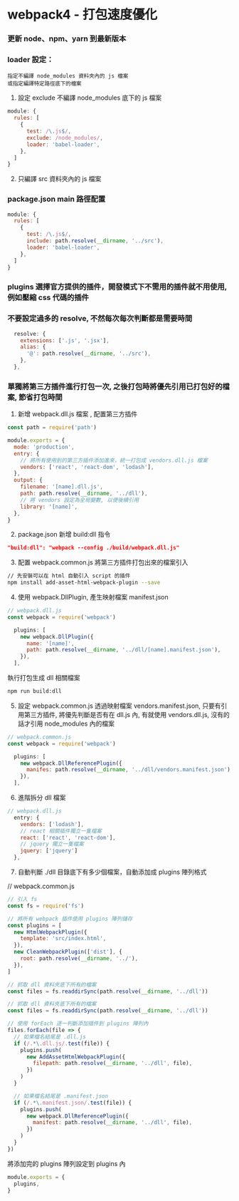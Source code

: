 # webpack4 - 打包速度優化

### 更新 node、npm、yarn 到最新版本

### loader 設定：

    指定不編譯 node_modules 資料夾內的 js 檔案
    或指定編譯特定路徑底下的檔案

1. 設定 exclude 不編譯 node_modules 底下的 js 檔案

```js
module: {
  rules: [
    {
      test: /\.js$/,
      exclude: /node_modules/,
      loader: 'babel-loader',
    },
  ]
}
```

2. 只編譯 src 資料夾內的 js 檔案

### package.json main 路徑配置

```js
module: {
  rules: [
    {
      test: /\.js$/,
      include: path.resolve(__dirname, '../src'),
      loader: 'babel-loader',
    },
  ]
}
```

### plugins 選擇官方提供的插件，開發模式下不需用的插件就不用使用, 例如壓縮 css 代碼的插件

### 不要設定過多的 resolve, 不然每次每次判斷都是需要時間

```js
  resolve: {
    extensions: ['.js', '.jsx'],
    alias: {
      '@': path.resolve(__dirname, '../src'),
    },
  },
```

### 單獨將第三方插件進行打包一次, 之後打包時將優先引用已打包好的檔案, 節省打包時間

1. 新增 webpack.dll.js 檔案 , 配置第三方插件

```js
const path = require('path')

module.exports = {
  mode: 'production',
  entry: {
    // 將所有使用到的第三方插件添加進來，統一打包成 vendors.dll.js 檔案
    vendors: ['react', 'react-dom', 'lodash'],
  },
  output: {
    filename: '[name].dll.js',
    path: path.resolve(__dirname, '../dll'),
    // 將 vendors 設定為全局變數, 以便後續引用
    library: '[name]',
  },
}
```

2. package.json 新增 build:dll 指令

```json
"build:dll": "webpack --config ./build/webpack.dll.js"
```

3. 配置 webpack.common.js 將第三方插件打包出來的檔案引入

```bash
// 先安裝可以在 html 自動引入 script 的插件
npm install add-asset-html-webpack-plugin --save
```

4. 使用 webpack.DllPlugin, 產生映射檔案 manifest.json

```js
// webpack.dll.js
const webpack = require('webpack')

  plugins: [
    new webpack.DllPlugin({
      name: '[name]',
      path: path.resolve(__dirname, '../dll/[name].manifest.json'),
    }),
  ],
```

執行打包生成 dll 相關檔案

```bash
npm run build:dll
```

5. 設定 webpack.common.js 透過映射檔案 vendors.manifest.json, 只要有引用第三方插件, 將優先判斷是否有在 dll.js 內, 有就使用 vendors.dll.js, 沒有的話才引用 node_modules 內的檔案

```js
// webpack.common.js
const webpack = require('webpack')

  plugins: [
    new webpack.DllReferencePlugin({
      manifes: path.resolve(__dirname, '../dll/vendors.manifest.json'),
    }),
  ],
```

6. 進階拆分 dll 檔案

```js
// webpack.dll.js
  entry: {
    vendors: ['lodash'],
    // react 相關插件獨立一隻檔案
    react: ['react', 'react-dom'],
    // jquery 獨立一隻檔案
    jquery: ['jquery']
  },

```

7. 自動判斷 ./dll 目錄底下有多少個檔案，自動添加成 plugins 陣列格式

// webpack.common.js

```js
// 引入 fs
const fs = require('fs')
```

```js
// 將所有 webpack 插件使用 plugins 陣列儲存
const plugins = [
  new HtmlWebpackPlugin({
    template: 'src/index.html',
  }),
  new CleanWebpackPlugin(['dist'], {
    root: path.resolve(__dirname, '../'),
  }),
]

// 抓取 dll 資料夾底下所有的檔案
const files = fs.readdirSync(path.resolve(__dirname, '../dll'))

// 抓取 dll 資料夾底下所有的檔案
const files = fs.readdirSync(path.resolve(__dirname, '../dll'))

// 使用 forEach 逐一判斷添加插件到 plugins 陣列內
files.forEach(file => {
  // 如果檔名結尾是 .dll.js
  if (/.*\.dll.js/.test(file)) {
    plugins.push(
      new AddAssetHtmlWebpackPlugin({
        filepath: path.resolve(__dirname, '../dll', file),
      })
    )
  }

  // 如果檔名結尾是 .manifest.json
  if (/.*\.manifest.json/.test(file)) {
    plugins.push(
      new webpack.DllReferencePlugin({
        manifest: path.resolve(__dirname, '../dll', file),
      })
    )
  }
})
```

將添加完的 plugins 陣列設定到 plugins 內

```js
module.exports = {
  plugins,
}
```
